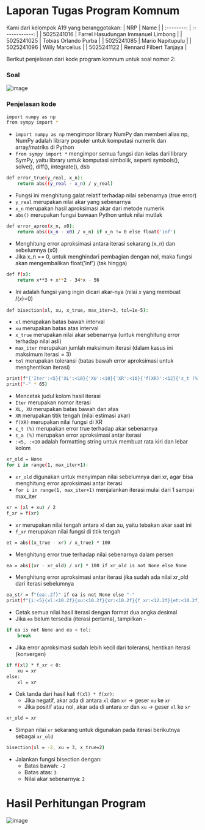 # Laporan Tugas Program Komnum

Kami dari kelompok A19 yang beranggotakan:
|    NRP     |      Name      |
| :--------: | :------------: |
| 5025241016 | Farrel Hasudungan Immanuel Limbong |
| 5025241025 | Tobias Orlando Purba |
| 5025241085 | Mario Napitupulu |
| 5025241096 | Willy Marcelius |
| 5025241122 | Rennard Filbert Tanjaya |

Berikut penjelasan dari kode program komnum untuk soal nomor 2:

### Soal
![image](https://github.com/user-attachments/assets/5862bb2d-1db0-497e-8f07-9e41525344c4)

### Penjelasan kode
```bash
import numpy as np
from sympy import *
```
- `import numpy as np`  mengimpor library NumPy dan memberi alias np, NumPy adalah library populer untuk komputasi numerik dan array/matriks di Python
- `from sympy import *` mengimpor semua fungsi dan kelas dari library SymPy, yaitu library untuk komputasi simbolik, seperti symbols(), solve(), diff(), integrate(), dsb

```bash
def error_true(y_real, x_n):
    return abs((y_real - x_n) / y_real)
```
- Fungsi ini menghitung galat relatif terhadap nilai sebenarnya (true error)
- `y_real` merupakan nilai akar yang sebenarnya
- `x_n` merupakan hasil aproksimasi akar dari metode numerik
- `abs()` merupakan fungsi bawaan Python untuk nilai mutlak

```bash
def error_aprox(x_n, x0):
    return abs((x_n - x0) / x_n) if x_n != 0 else float('inf')
```
- Menghitung error aproksimasi antara iterasi sekarang (x_n) dan sebelumnya (x0)
- Jika x_n == 0, untuk menghindari pembagian dengan nol, maka fungsi akan mengembalikan float('inf') (tak hingga)

```bash
def f(x):
    return x**3 + x**2 - 34*x - 56 
```
- Ini adalah fungsi yang ingin dicari akar-nya (nilai 𝑥 yang membuat 𝑓(𝑥)=0)

```bash
def bisection(xl, xu, x_true, max_iter=3, tol=1e-5):
```
- `xl` merupakan batas bawah interval
- `xu` merupakan batas atas interval
- `x_true` merupakan nilai akar sebenarnya (untuk menghitung error terhadap nilai asli)
- `max_iter` merupakan jumlah maksimum iterasi (dalam kasus ini maksimum iterasi = 3)
- `tol` merupakan toleransi (batas bawah error aproksimasi untuk menghentikan iterasi)

```bash
print(f"{'Iter':<5}{'XL':<10}{'XU':<10}{'XR':<10}{'f(XR)':<12}{'ε_t (%)':<10}{'ε_a (%)':<10}")
print("-" * 65)
```
- Mencetak judul kolom hasil iterasi
- `Iter` merupakan nomor iterasi
- `XL, XU` merupakan batas bawah dan atas
- `XR` merupakan titik tengah (nilai estimasi akar)
- `f(XR)` merupakan nilai fungsi di XR
- `ε_t (%)` merupakan error true terhadap akar sebenarnya
- `ε_a (%)` merupakan error aproksimasi antar iterasi
- `:<5, :<10` adalah formatting string untuk membuat rata kiri dan lebar kolom

```bash
xr_old = None
for i in range(1, max_iter+1):
```
- `xr_old` digunakan untuk menyimpan nilai sebelumnya dari xr, agar bisa menghitung error aproksimasi antar iterasi
- `for i in range(1, max_iter+1)` menjalankan iterasi mulai dari 1 sampai max_iter

```bash
xr = (xl + xu) / 2
f_xr = f(xr)
```
- `xr` merupakan nilai tengah antara xl dan xu, yaitu tebakan akar saat ini
- `f_xr` merupakan nilai fungsi di titik tengah

```bash
et = abs((x_true - xr) / x_true) * 100
```
- Menghitung error true terhadap nilai sebenarnya dalam persen

```bash
ea = abs((xr - xr_old) / xr) * 100 if xr_old is not None else None
```
- Menghitung error aproksimasi antar iterasi jika sudah ada nilai xr_old dari iterasi sebelumnya

```bash
ea_str = f"{ea:.2f}" if ea is not None else "-"
print(f"{i:<5}{xl:<10.2f}{xu:<10.2f}{xr:<10.2f}{f_xr:<12.2f}{et:<10.2f}{ea_str:<10}")
```
- Cetak semua nilai hasil iterasi dengan format dua angka desimal
- Jika `ea` belum tersedia (iterasi pertama), tampilkan `-`

```bash
if ea is not None and ea < tol:
    break
```
- Jika error aproksimasi sudah lebih kecil dari toleransi, hentikan iterasi (konvergen)

```bash
if f(xl) * f_xr < 0:
    xu = xr
else:
    xl = xr
```
- Cek tanda dari hasil kali `f(xl) * f(xr)`:
  - Jika negatif, akar ada di antara `xl` dan `xr` → geser `xu` ke `xr`
  - Jika positif atau nol, akar ada di antara `xr` dan `xu` → geser `xl` ke `xr`

```bash
xr_old = xr
```
- Simpan nilai `xr` sekarang untuk digunakan pada iterasi berikutnya sebagai `xr_old`

```bash
bisection(xl = -2, xu = 3, x_true=2)
```
- Jalankan fungsi bisection dengan:
  - Batas bawah: `-2`
  - Batas atas: `3`
  - Nilai akar sebenarnya: `2`
 
# Hasil Perhitungan Program
![image](https://github.com/user-attachments/assets/63b328cd-d886-4aae-bb4f-25d72922d6ff)

